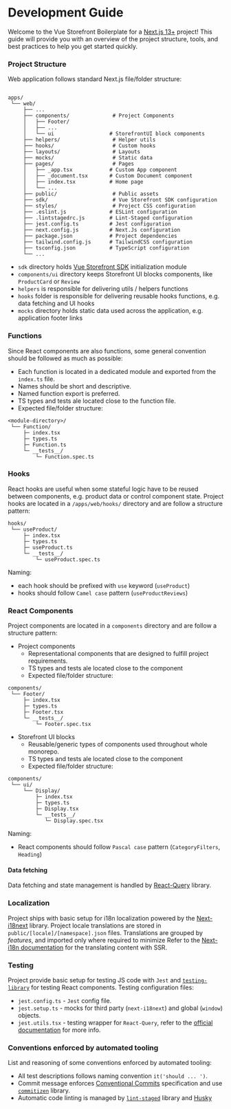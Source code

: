 # Development Guide

Welcome to the Vue Storefront Boilerplate for a [Next.js 13+](https://nextjs.org/) project! This guide will provide you with an overview of the project structure, tools, and best practices to help you get started quickly.

### Project Structure

Web application follows standard Next.js file/folder structure:

```shell

apps/
 └── web/
     ├── ...
     ├── components/              # Project Components
     │   ├── Footer/
     │   ├── ...
     │   └── ui                  # StorefrontUI block components
     ├── helpers/                 # Helper utils
     ├── hooks/                   # Custom hooks
     ├── layouts/                 # Layouts
     ├── mocks/                   # Static data
     ├── pages/                   # Pages
     │   ├── _app.tsx            # Custom App component
     │   ├── _document.tsx       # Custom Document component
     │   ├── index.tsx           # Home page
     │   └── ...
     ├── public/                  # Public assets
     ├── sdk/                     # Vue Storefront SDK configuration
     ├── styles/                  # Project CSS configuration
     ├── .eslint.js              # ESLint configuration
     ├── .lintstagedrc.js        # Lint-Staged configuration
     ├── jest.config.ts          # Jest configuration
     ├── next.config.js          # Next.Js configuration
     ├── package.json            # Project dependencies
     ├── tailwind.config.js      # TailwindCSS configuration
     ├── tsconfig.json           # TypeScript configuration
     └── ...

```

- `sdk` directory holds [Vue Storefront SDK]() initialization module
- `components/ui` directory keeps Storefront UI blocks components, like `ProductCard` or `Review`
- `helpers` is responsible for delivering utils / helpers functions
- `hooks` folder is responsible for delivering reusable hooks functions, e.g. data fetching and UI hooks
- `mocks` directory holds static data used across the application, e.g. application footer links

### Functions

Since React components are also functions, some general convention should be followed as much as possible:

- Each function is located in a dedicated module and exported from the `index.ts` file.
- Names should be short and descriptive.
- Named function export is preferred.
- TS types and tests ale located close to the function file.
- Expected file/folder structure:

```shell
<module-directory>/
 └── Function/
     ├─ index.tsx
     ├─ types.ts
     ├─ Function.ts
     └─ __tests__/
         └─ Function.spec.ts
```

### Hooks

React hooks are useful when some stateful logic have to be reused between components, e.g. product data or control component state.
Project hooks are located in a `/apps/web/hooks/` directory and are follow a structure pattern:

```shell
hooks/
 └── useProduct/
     ├─ index.tsx
     ├─ types.ts
     ├─ useProduct.ts
     └─ __tests__/
         └─ useProduct.spec.ts
```

Naming:

- each hook should be prefixed with `use` keyword (`useProduct`)
- hooks should follow `Camel case` pattern (`useProductReviews`)

### React Components

Project components are located in a `components` directory and are follow a structure pattern:

- Project components
  - Representational components that are designed to fulfill project requirements.
  - TS types and tests ale located close to the component
  - Expected file/folder structure:

```shell
components/
 └── Footer/
     ├─ index.tsx
     ├─ types.ts
     ├─ Footer.tsx
     └─ __tests__/
         └─ Footer.spec.tsx
```

- Storefront UI blocks
  - Reusable/generic types of components used throughout whole monorepo.
  - TS types and tests ale located close to the component
  - Expected file/folder structure:

```shell
components/
 └── ui/
     └── Display/
         ├─ index.tsx
         ├─ types.ts
         ├─ Display.tsx
         └─ __tests__/
            └─ Display.spec.tsx
```

Naming:

- React components should follow `Pascal case` pattern (`CategoryFilters`, `Heading`)

#### Data fetching

Data fetching and state management is handled by [React-Query]() library.

### Localization

Project ships with basic setup for i18n localization powered by the [Next-i18next]() library. Project locale translations are stored in `public/[locale]/[namespace].json` files. Translations are grouped by _features_, and imported only where required to minimize
Refer to the [Next-i18n documentation](https://next.i18next.com/) for the translating content with SSR.

### Testing

Project provide basic setup for testing JS code with `Jest` and [`testing-library`](https://testing-library.com/docs/react-testing-library/intro) for testing React components.
Testing configuration files:

- `jest.config.ts` - `Jest` config file.
- `jest.setup.ts` - mocks for third party (`next-i18next`) and global (`window`) objects.
- `jest.utils.tsx` - testing wrapper for `React-Query`, refer to the [official documentation](https://tanstack.com/query/v4/docs/react/guides/testing) for more info.

### Conventions enforced by automated tooling

List and reasoning of some conventions enforced by automated tooling:

- All test descriptions follows naming convention `it('should ... ')`.
- Commit message enforces [Conventional Commits]() specification and use [`commitizen`]() library.
- Automatic code linting is managed by [`lint-staged`]() library and [Husky](https://typicode.github.io/husky/)
